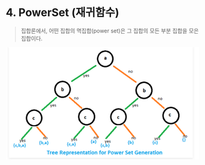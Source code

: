 # 4. PowerSet (재귀함수)

> 집합론에서, 어떤 집합의 멱집합(power set)은 그 집합의 모든 부분 집합을 모은 집합이다. 

![PowerSet](./PowerSet.PNG)
